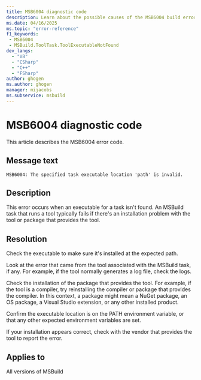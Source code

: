 ```yaml
---
title: MSB6004 diagnostic code
description: Learn about the possible causes of the MSB6004 build error and get troubleshooting tips.
ms.date: 04/16/2025
ms.topic: "error-reference"
f1_keywords:
 - MSB6004
 - MSBuild.ToolTask.ToolExecutableNotFound
dev_langs:
  - "VB"
  - "CSharp"
  - "C++"
  - "FSharp"
author: ghogen
ms.author: ghogen
manager: mijacobs
ms.subservice: msbuild
---
```

# MSB6004 diagnostic code

<!-- :::ErrorDefinitionDescription::: -->
<!-- :::editable-content name="introDescription"::: -->
This article describes the MSB6004 error code.
<!-- :::editable-content-end::: -->

## Message text

`MSB6004: The specified task executable location 'path' is invalid.`

## Description

This error occurs when an executable for a task isn't found. An MSBuild task that runs a tool typically fails if there's an installation problem with the tool or package that provides the tool.

## Resolution

Check the executable to make sure it's installed at the expected path.

Look at the error that came from the tool associated with the MSBuild task, if any. For example, if the tool normally generates a log file, check the logs.

Check the installation of the package that provides the tool. For example, if the tool is a compiler, try reinstalling the compiler or package that provides the compiler. In this context, a package might mean a NuGet package, an OS package, a Visual Studio extension, or any other installed product.

Confirm the executable location is on the PATH environment variable, or that any other expected environment variables are set.

If your installation appears correct, check with the vendor that provides the tool to report the error.

## Applies to

All versions of MSBuild